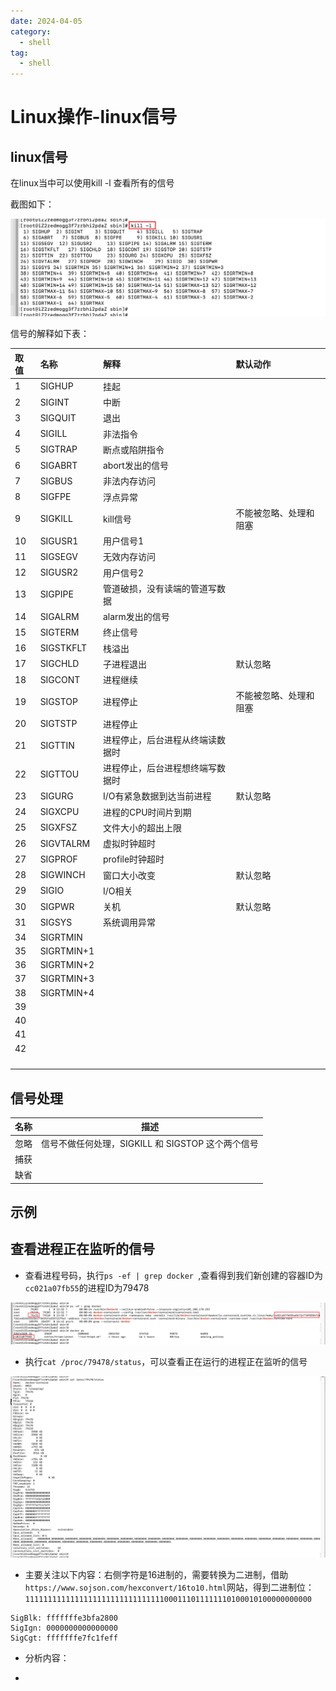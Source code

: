 ```yaml
---
date: 2024-04-05
category:
  - shell
tag:
  - shell
---
```

# Linux操作-linux信号
## linux信号

在linux当中可以使用kill -l 查看所有的信号

截图如下：

![image-20220404163515513](./images/image-20220404163515513.png)

信号的解释如下表：

| 取值 | 名称       | 解释                             | 默认动作               |
| :--- | :--------- | :------------------------------- | :--------------------- |
| 1    | SIGHUP     | 挂起                             |                        |
| 2    | SIGINT     | 中断                             |                        |
| 3    | SIGQUIT    | 退出                             |                        |
| 4    | SIGILL     | 非法指令                         |                        |
| 5    | SIGTRAP    | 断点或陷阱指令                   |                        |
| 6    | SIGABRT    | abort发出的信号                  |                        |
| 7    | SIGBUS     | 非法内存访问                     |                        |
| 8    | SIGFPE     | 浮点异常                         |                        |
| 9    | SIGKILL    | kill信号                         | 不能被忽略、处理和阻塞 |
| 10   | SIGUSR1    | 用户信号1                        |                        |
| 11   | SIGSEGV    | 无效内存访问                     |                        |
| 12   | SIGUSR2    | 用户信号2                        |                        |
| 13   | SIGPIPE    | 管道破损，没有读端的管道写数据   |                        |
| 14   | SIGALRM    | alarm发出的信号                  |                        |
| 15   | SIGTERM    | 终止信号                         |                        |
| 16   | SIGSTKFLT  | 栈溢出                           |                        |
| 17   | SIGCHLD    | 子进程退出                       | 默认忽略               |
| 18   | SIGCONT    | 进程继续                         |                        |
| 19   | SIGSTOP    | 进程停止                         | 不能被忽略、处理和阻塞 |
| 20   | SIGTSTP    | 进程停止                         |                        |
| 21   | SIGTTIN    | 进程停止，后台进程从终端读数据时 |                        |
| 22   | SIGTTOU    | 进程停止，后台进程想终端写数据时 |                        |
| 23   | SIGURG     | I/O有紧急数据到达当前进程        | 默认忽略               |
| 24   | SIGXCPU    | 进程的CPU时间片到期              |                        |
| 25   | SIGXFSZ    | 文件大小的超出上限               |                        |
| 26   | SIGVTALRM  | 虚拟时钟超时                     |                        |
| 27   | SIGPROF    | profile时钟超时                  |                        |
| 28   | SIGWINCH   | 窗口大小改变                     | 默认忽略               |
| 29   | SIGIO      | I/O相关                          |                        |
| 30   | SIGPWR     | 关机                             | 默认忽略               |
| 31   | SIGSYS     | 系统调用异常                     |                        |
| 34   | SIGRTMIN   |                                  |                        |
| 35   | SIGRTMIN+1 |                                  |                        |
| 36   | SIGRTMIN+2 |                                  |                        |
| 37   | SIGRTMIN+3 |                                  |                        |
| 38   | SIGRTMIN+4 |                                  |                        |
| 39   |            |                                  |                        |
| 40   |            |                                  |                        |
| 41   |            |                                  |                        |
| 42   |            |                                  |                        |
|      |            |                                  |                        |
|      |            |                                  |                        |
|      |            |                                  |                        |
|      |            |                                  |                        |

## 信号处理

| 名称 | 描述                                              |
| ---- | ------------------------------------------------- |
| 忽略 | 信号不做任何处理，SIGKILL 和 SIGSTOP 这个两个信号 |
| 捕获 |                                                   |
| 缺省 |                                                   |



## 示例

## 查看进程正在监听的信号

- 查看进程号码，执行`ps -ef | grep docker `,查看得到我们新创建的容器ID为`cc021a07fb55`的进程ID为79478

![image-20220404165356000](./images/image-20220404165356000.png)

- 执行`cat /proc/79478/status`，可以查看正在运行的进程正在监听的信号

![image-20220404165456135](./images/image-20220404165456135.png)

- 主要关注以下内容：右侧字符是16进制的，需要转换为二进制，借助`https://www.sojson.com/hexconvert/16to10.html`网站，得到二进制位：`1111111111111111111111111111111000111011111110100010100000000000`

```
SigBlk:	fffffffe3bfa2800
SigIgn:	0000000000000000
SigCgt:	fffffffe7fc1feff
```

- 分析内容：



- 

